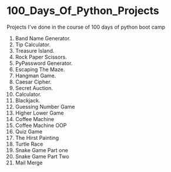 # 100_Days_Of_Python_Projects
Projects I've done in the course of 100 days of python boot camp

1. Band Name Generator.
2. Tip Calculator.
3. Treasure Island.
4. Rock Paper Scissors.
5. PyPassword Generator.
6. Escaping The Maze.
7. Hangman Game.
8. Caesar Cipher.
9. Secret Auction.
10. Calculator.
11. Blackjack.
12. Guessing Number Game
14. Higher Lower Game
15. Coffee Machine
16. Coffee Machine OOP
17. Quiz Game
18. The Hirst Painting
19. Turtle Race
20. Snake Game Part one
21. Snake Game Part Two
24. Mail Merge